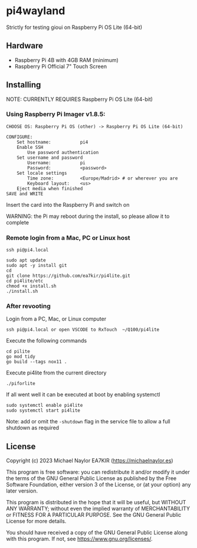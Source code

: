 # pi4wayland

Strictly for testing gioui on Raspberry Pi OS Lite (64-bit)

## Hardware
- Raspberry Pi 4B with 4GB RAM (minimum)
- Raspberry Pi Official 7" Touch Screen

## Installing

NOTE: CURRENTLY REQUIRES Raspberry Pi OS Lite (64-bit)

### Using Raspberry Pi Imager v1.8.5:
```
CHOOSE OS: Raspberry Pi OS (other) -> Raspberry Pi OS Lite (64-bit)

CONFIGURE:
	Set hostname:			pi4
	Enable SSH
		Use password authentication
	Set username and password
		Username:			pi
		Password: 			<password>
	Set locale settings
		Time zone:			<Europe/Madrid> # or wherever you are
		Keyboard layout:	<us>
	Eject media when finished
SAVE and WRITE
```

Insert the card into the Raspberry Pi and switch on

WARNING: the Pi may reboot during the install, so please allow it to complete

### Remote login from a Mac, PC or Linux host
```
ssh pi@pi4.local

sudo apt update
sudo apt -y install git
cd
git clone https://github.com/ea7kir/pi4lite.git
cd pi4lite/etc
chmod +x install.sh
./install.sh
```

### After revooting
Login from a PC, Mac, or Linux computer
```
ssh pi@pi4.local or open VSCODE to RxTouch  ~/Q100/pi4lite
```
Execute the following commands
```
cd pilite
go mod tidy
go build --tags nox11 .
```
Execute pi4lite from the current directory
```
./piforlite
```
If all went well it can be executed at boot by enabling systemctl
```
sudo systemctl enable pi4lite
sudo systemctl start pi4lite
```
Note: add or omit the ```-shutdown``` flag in the service file to allow a full shutdown as required

## License
Copyright (c) 2023 Michael Naylor EA7KIR (https://michaelnaylor.es)

This program is free software: you can redistribute it and/or modify it under the terms of the GNU General Public License as published by the Free Software Foundation, either version 3 of the License, or (at your option) any later version.

This program is distributed in the hope that it will be useful, but WITHOUT ANY WARRANTY; without even the implied warranty of MERCHANTABILITY or FITNESS FOR A PARTICULAR PURPOSE. See the GNU General Public License for more details.

You should have received a copy of the GNU General Public License along with this program. If not, see https://www.gnu.org/licenses/.

